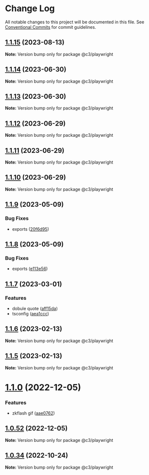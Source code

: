 # Change Log

All notable changes to this project will be documented in this file. See [Conventional Commits](https://conventionalcommits.org) for commit guidelines.

## [1.1.15](https://github.com/che3vinci/c3/compare/@c3/playwright@1.1.14...@c3/playwright@1.1.15) (2023-08-13)

**Note:** Version bump only for package @c3/playwright

## [1.1.14](https://github.com/che3vinci/c3/compare/@c3/playwright@1.1.13...@c3/playwright@1.1.14) (2023-06-30)

**Note:** Version bump only for package @c3/playwright

## [1.1.13](https://github.com/che3vinci/c3/compare/@c3/playwright@1.1.12...@c3/playwright@1.1.13) (2023-06-30)

**Note:** Version bump only for package @c3/playwright

## [1.1.12](https://github.com/che3vinci/c3/compare/@c3/playwright@1.1.10...@c3/playwright@1.1.12) (2023-06-29)

**Note:** Version bump only for package @c3/playwright

## [1.1.11](https://github.com/che3vinci/c3/compare/@c3/playwright@1.1.10...@c3/playwright@1.1.11) (2023-06-29)

**Note:** Version bump only for package @c3/playwright

## [1.1.10](https://github.com/che3vinci/c3/compare/@c3/playwright@1.1.9...@c3/playwright@1.1.10) (2023-06-29)

**Note:** Version bump only for package @c3/playwright

## [1.1.9](https://github.com/che3vinci/c3/compare/@c3/playwright@1.1.8...@c3/playwright@1.1.9) (2023-05-09)

### Bug Fixes

- exports ([20f6d95](https://github.com/che3vinci/c3/commit/20f6d95b2abde328befe989e49dc2889a2a8c2bf))

## [1.1.8](https://github.com/che3vinci/c3/compare/@c3/playwright@1.1.7...@c3/playwright@1.1.8) (2023-05-09)

### Bug Fixes

- exports ([e113e56](https://github.com/che3vinci/c3/commit/e113e56172b939439d4e073ae7e103bb1fa155d2))

## [1.1.7](https://github.com/che3vinci/c3/compare/@c3/playwright@1.1.6...@c3/playwright@1.1.7) (2023-03-01)

### Features

- dobule quote ([aff15da](https://github.com/che3vinci/c3/commit/aff15dae3f43ca86185abd8ec257aef68cf8d41b))
- tsconfig ([aea1ccc](https://github.com/che3vinci/c3/commit/aea1ccc7d62652a10355425b024c4953ece0a95a))

## [1.1.6](https://github.com/che3vinci/c3/compare/@c3/playwright@1.1.5...@c3/playwright@1.1.6) (2023-02-13)

**Note:** Version bump only for package @c3/playwright

## [1.1.5](https://github.com/che3vinci/c3/compare/@c3/playwright@1.1.0...@c3/playwright@1.1.5) (2023-02-13)

**Note:** Version bump only for package @c3/playwright

# [1.1.0](https://github.com/che3vinci/c3/compare/@c3/playwright@1.0.51...@c3/playwright@1.1.0) (2022-12-05)

### Features

- zkflash gif ([aae0762](https://github.com/che3vinci/c3/commit/aae0762161753d645be1458e8f0ace77cdbbb504))

## [1.0.52](https://github.com/che3vinci/c3/compare/@c3/playwright@1.0.51...@c3/playwright@1.0.52) (2022-12-05)

**Note:** Version bump only for package @c3/playwright

## [1.0.34](https://github.com/che3vinci/c3/compare/@c3/playwright@1.0.33...@c3/playwright@1.0.34) (2022-10-24)

**Note:** Version bump only for package @c3/playwright

